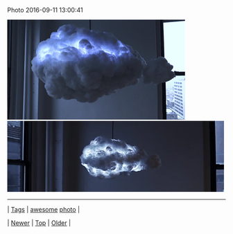 <!--
title: Photo 2016-09-11 13
date: 2020-06-28T15:27:00.129Z
tags: awesome, photo
-->


Photo 2016-09-11 13:00:41

![](150258944456-0.gif)
![](150258944456-1.gif)

<!--BOTTOM-POST-NAVIGATION-->
---

| [Tags](tags.md) | [awesome](tag-awesome.md) [photo](tag-photo.md) |

| [Newer](150252713343.md) | [Top](index.md) | [Older](150268660603.md) |